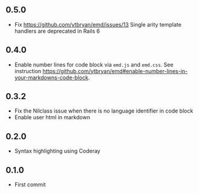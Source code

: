## 0.5.0

- Fix https://github.com/ytbryan/emd/issues/13 Single arity template handlers are deprecated in Rails 6

## 0.4.0

- Enable number lines for code block via `emd.js` and `emd.css`. See instruction https://github.com/ytbryan/emd#enable-number-lines-in-your-markdowns-code-block. 

## 0.3.2

- Fix the Nilclass issue when there is no language identifier in code block
- Enable user html in markdown

## 0.2.0

- Syntax highlighting using Coderay

## 0.1.0

- First commit
